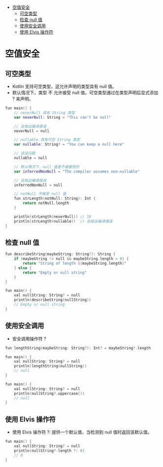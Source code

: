 <!-- @import "[TOC]" {cmd="toc" depthFrom=1 depthTo=6 orderedList=false} -->

<!-- code_chunk_output -->

- [空值安全](#空值安全)
  - [可空类型](#可空类型)
  - [检查 null 值](#检查-null-值)
  - [使用安全调用](#使用安全调用)
  - [使用 Elvis 操作符](#使用-elvis-操作符)

<!-- /code_chunk_output -->

# 空值安全

## 可空类型

- Kotlin 支持可空类型，这允许声明的类型具有 null 值。
- 默认情况下，类型 不 允许接受 null 值。可空类型通过在类型声明后显式添加 ? 来声明。

```swift
fun main() {
    // neverNull 具有 String 类型
    var neverNull: String = "This can't be null"

    // 会抛出编译错误
    neverNull = null

    // nullable 具有可空 String 类型
    var nullable: String? = "You can keep a null here"

    // 这没问题
    nullable = null

    // 默认情况下，null 值是不被接受的
    var inferredNonNull = "The compiler assumes non-nullable"

    // 会抛出编译错误
    inferredNonNull = null

    // notNull 不接受 null 值
    fun strLength(notNull: String): Int {
        return notNull.length
    }

    println(strLength(neverNull)) // 18
    println(strLength(nullable))  // 会抛出编译错误
}
```

## 检查 null 值

```swift
fun describeString(maybeString: String?): String {
    if (maybeString != null && maybeString.length > 0) {
        return "String of length ${maybeString.length}"
    } else {
        return "Empty or null string"
    }
}

fun main() {
    val nullString: String? = null
    println(describeString(nullString))
    // Empty or null string
}
```

## 使用安全调用

- 安全调用操作符 ?

```swift
fun lengthString(maybeString: String?): Int? = maybeString?.length

fun main() {
    val nullString: String? = null
    println(lengthString(nullString))
    // null
}

fun main() {
    val nullString: String? = null
    println(nullString?.uppercase())
    // null
}
```

## 使用 Elvis 操作符

- 使用 Elvis 操作符 ?: 提供一个默认值，当检测到 null 值时返回该默认值。

```swift
fun main() {
    val nullString: String? = null
    println(nullString?.length ?: 0)
    // 0
}
```
